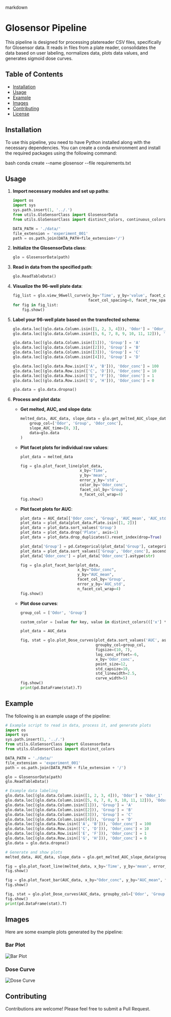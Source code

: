 markdown
# Glosensor Pipeline

This pipeline is designed for processing platereader CSV files, specifically for Glosensor data. It reads in files from a plate reader, consolidates the data based on user labeling, normalizes data, plots data values, and generates sigmoid dose curves.

## Table of Contents

- [Installation](#installation)
- [Usage](#usage)
- [Example](#example)
- [Images](#images)
- [Contributing](#contributing)
- [License](#license)

## Installation

To use this pipeline, you need to have Python installed along with the necessary dependencies. You can create a conda environment and install the required packages using the following command:


bash
conda create --name glosensor --file requirements.txt


## Usage

1. **Import necessary modules and set up paths**:
    ```python
    import os
    import sys
    sys.path.insert(1, '../.')
    from utils.GloSensorClass import GlosensorData
    from utils.GloSensorClass import distinct_colors, continuous_colors

    DATA_PATH = './data/'
    file_extension = 'experiment_001'
    path = os.path.join(DATA_PATH+file_extension+'/')
    ```

2. **Initialize the GlosensorData class**:
    ```python
    glo = GlosensorData(path)
    ```

3. **Read in data from the specified path**:
    ```python
    glo.ReadTableData()
    ```

4. **Visualize the 96-well plate data**:
    ```python
    fig_list = glo.view_96well_curve(x_by='Time', y_by='value', facet_col_by='Column', facet_row_by='Row',
                                     facet_col_spacing=0, facet_row_spacing=0, n_facet_col_wrap=12)
    for fig in fig_list:
        fig.show()
    ```

5. **Label your 96-well plate based on the transfected schema**:
    ```python
    glo.data.loc[(glo.data.Column.isin([1, 2, 3, 4])), 'Odor'] = 'Odor_1'
    glo.data.loc[(glo.data.Column.isin([5, 6, 7, 8, 9, 10, 11, 12])), 'Odor'] = 'Odor2'

    glo.data.loc[(glo.data.Column.isin([1])), 'Group'] = 'A'
    glo.data.loc[(glo.data.Column.isin([2])), 'Group'] = 'B'
    glo.data.loc[(glo.data.Column.isin([3])), 'Group'] = 'C'
    glo.data.loc[(glo.data.Column.isin([4])), 'Group'] = 'D'

    glo.data.loc[(glo.data.Row.isin(['A', 'B'])), 'Odor_conc'] = 100
    glo.data.loc[(glo.data.Row.isin(['C', 'D'])), 'Odor_conc'] = 10
    glo.data.loc[(glo.data.Row.isin(['E', 'F'])), 'Odor_conc'] = 1
    glo.data.loc[(glo.data.Row.isin(['G', 'H'])), 'Odor_conc'] = 0

    glo.data = glo.data.dropna()
    ```

6. **Process and plot data**:
    - **Get melted, AUC, and slope data**:
        ```python
        melted_data, AUC_data, slope_data = glo.get_melted_AUC_slope_data(
            group_col=['Odor', 'Group', 'Odor_conc'],
            slope_AUC_time=[0, 3],
            data=glo.data
        )
        ```

    - **Plot facet plots for individual raw values**:
        ```python
        plot_data = melted_data

        fig = glo.plot_facet_line(plot_data,
                                  x_by='Time',
                                  y_by='mean',
                                  error_y_by='std',
                                  color_by='Odor_conc',
                                  facet_col_by='Group',
                                  n_facet_col_wrap=4)
        fig.show()
        ```

    - **Plot facet plots for AUC**:
        ```python
        plot_data = AUC_data[['Odor_conc', 'Group', 'AUC_mean', 'AUC_std', 'Plate']]
        plot_data = plot_data[plot_data.Plate.isin([1, 2])]
        plot_data = plot_data.sort_values('Group')
        plot_data = plot_data.drop('Plate', axis=1)
        plot_data = plot_data.drop_duplicates().reset_index(drop=True)

        plot_data['Group'] = pd.Categorical(plot_data['Group'], categories=list(glo.data.Group.unique()), ordered=True)
        plot_data = plot_data.sort_values(['Group', 'Odor_conc'], ascending=[True, False])
        plot_data['Odor_conc'] = plot_data['Odor_conc'].astype(str)

        fig = glo.plot_facet_bar(plot_data,
                                 x_by="Odor_conc",
                                 y_by="AUC_mean",
                                 facet_col_by='Group',
                                 error_y_by='AUC_std',
                                 n_facet_col_wrap=4)
        fig.show()
        ```

    - **Plot dose curves**:
        ```python
        group_col = ['Odor', 'Group']

        custom_color = [value for key, value in distinct_colors((['x'] * len(AUC_data.Group.unique())), category='pastel').items()]

        plot_data = AUC_data

        fig, stat = glo.plot_Dose_curves(plot_data.sort_values('AUC', ascending=False),
                                         groupby_col=group_col,
                                         figsize=(10, 7),
                                         log_conc_offset=-6,
                                         x_by='Odor_conc',
                                         point_size=12,
                                         std_capsize=10,
                                         std_linewidth=2.5,
                                         curve_width=5)
        fig.show()
        print(pd.DataFrame(stat).T)
        ```

## Example

The following is an example usage of the pipeline:
```python
# Example script to read in data, process it, and generate plots
import os
import sys
sys.path.insert(1, '../.')
from utils.GloSensorClass import GlosensorData
from utils.GloSensorClass import distinct_colors

DATA_PATH = './data/'
file_extension = 'experiment_001'
path = os.path.join(DATA_PATH + file_extension + '/')

glo = GlosensorData(path)
glo.ReadTableData()

# Example data labeling
glo.data.loc[(glo.data.Column.isin([1, 2, 3, 4])), 'Odor'] = 'Odor_1'
glo.data.loc[(glo.data.Column.isin([5, 6, 7, 8, 9, 10, 11, 12])), 'Odor'] = 'Odor2'
glo.data.loc[(glo.data.Column.isin([1])), 'Group'] = 'A'
glo.data.loc[(glo.data.Column.isin([2])), 'Group'] = 'B'
glo.data.loc[(glo.data.Column.isin([3])), 'Group'] = 'C'
glo.data.loc[(glo.data.Column.isin([4])), 'Group'] = 'D'
glo.data.loc[(glo.data.Row.isin(['A', 'B'])), 'Odor_conc'] = 100
glo.data.loc[(glo.data.Row.isin(['C', 'D'])), 'Odor_conc'] = 10
glo.data.loc[(glo.data.Row.isin(['E', 'F'])), 'Odor_conc'] = 1
glo.data.loc[(glo.data.Row.isin(['G', 'H'])), 'Odor_conc'] = 0
glo.data = glo.data.dropna()

# Generate and show plots
melted_data, AUC_data, slope_data = glo.get_melted_AUC_slope_data(group_col=['Odor', 'Group', 'Odor_conc'], slope_AUC_time=[0, 3], data=glo.data)

fig = glo.plot_facet_line(melted_data, x_by='Time', y_by='mean', error_y_by='std', color_by='Odor_conc', facet_col_by='Group', n_facet_col_wrap=4)
fig.show()

fig = glo.plot_facet_bar(AUC_data, x_by="Odor_conc", y_by="AUC_mean", facet_col_by='Group', error_y_by='AUC_std', n_facet_col_wrap=4)
fig.show()

fig, stat = glo.plot_Dose_curves(AUC_data, groupby_col=['Odor', 'Group'], figsize=(10, 7), log_conc_offset=-6, x_by='Odor_conc', point_size=12, std_capsize=10, std_linewidth=2.5, curve_width=5)
fig.show()
print(pd.DataFrame(stat).T)
```

## Images

Here are some example plots generated by the pipeline:

### Bar Plot
![Bar Plot](./img/barplot.png)

### Dose Curve
![Dose Curve](./img/dosecurve.png)

## Contributing

Contributions are welcome! Please feel free to submit a Pull Request.



